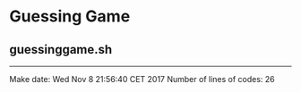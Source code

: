 # Guessing Game
## guessinggame.sh
***
Make date:
Wed Nov  8 21:56:40 CET 2017
Number of lines of codes:
26
